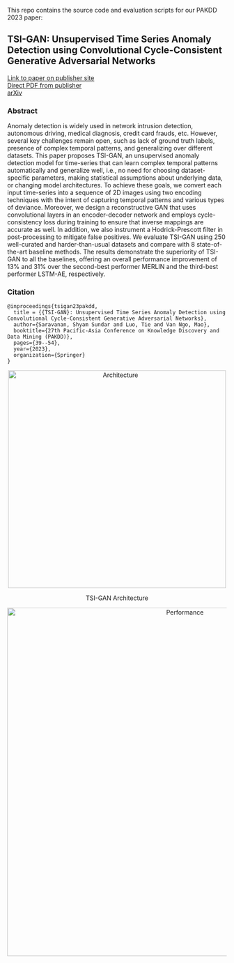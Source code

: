 This repo contains the source code and evaluation scripts for our PAKDD 2023 paper:

## TSI-GAN: Unsupervised Time Series Anomaly Detection using Convolutional Cycle-Consistent Generative Adversarial Networks

[Link to paper on publisher site](https://link.springer.com/chapter/10.1007/978-3-031-33374-3_4)<br>
[Direct PDF from publisher](https://link.springer.com/content/pdf/10.1007/978-3-031-33374-3_4.pdf?pdf=inline%20link)<br>
[arXiv](https://arxiv.org/abs/2303.12952)

### Abstract

Anomaly detection is widely used in network intrusion detection, autonomous driving, medical diagnosis, credit card frauds, etc. However, several key challenges remain open, such as lack of ground truth labels, presence of complex temporal patterns, and generalizing over different datasets. This paper proposes TSI-GAN, an unsupervised anomaly detection model for time-series that can learn complex temporal patterns automatically and generalize well, i.e., no need for choosing dataset-specific parameters, making statistical assumptions about underlying data, or changing model architectures. To achieve these goals, we convert each input time-series into a sequence of 2D images using two encoding techniques with the intent of capturing temporal patterns and various types of deviance. Moreover, we design a reconstructive GAN that uses convolutional layers in an encoder-decoder network and employs cycle-consistency loss during training to ensure that inverse mappings are accurate as well. In addition, we also instrument a Hodrick-Prescott filter in post-processing to mitigate false positives. We evaluate TSI-GAN using 250 well-curated and harder-than-usual datasets and compare with 8 state-of-the-art baseline methods. The results demonstrate the superiority of TSI-GAN to all the baselines, offering an overall performance improvement of 13% and 31% over the second-best performer MERLIN and the third-best performer LSTM-AE, respectively.

### Citation
```
@inproceedings{tsigan23pakdd,
  title = {{TSI-GAN}: Unsupervised Time Series Anomaly Detection using Convolutional Cycle-Consistent Generative Adversarial Networks},
  author={Saravanan, Shyam Sundar and Luo, Tie and Van Ngo, Mao},
  booktitle={27th Pacific-Asia Conference on Knowledge Discovery and Data Mining (PAKDD)},
  pages={39--54},
  year={2023},
  organization={Springer}
}
```
<div align="center"> 
  <img src="https://github.com/user-attachments/assets/4251a6c4-2706-4a5d-9383-7c728288a346" alt="Architecture" width="500">
  
  TSI-GAN Architecture
  
  <img src="https://github.com/user-attachments/assets/78515236-b6a6-46ef-bc1b-5b9b70a1c5d3" alt="Performance" width="800">
</div>


